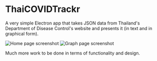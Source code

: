 # ThaiCOVIDTrackr
A very simple Electron app that takes JSON data from Thailand's Department of Disease Control's website and presents it (in text and in graphical form).

![Home page screenshot](https://github.com/mythicalbadger/COVIDTrackr/blob/main/resources/images/screenshots/second_build/second_build_index.jpg)
![Graph page screenshot](https://github.com/mythicalbadger/COVIDTrackr/blob/main/resources/images/screenshots/second_build/second_build_graph.jpg)

Much more work to be done in terms of functionality and design.
